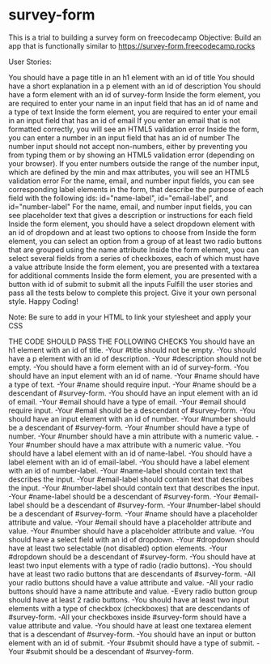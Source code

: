 # survey-form
This is a trial to building a survey form on freecodecamp
Objective: Build an app that is functionally similar to https://survey-form.freecodecamp.rocks

User Stories:

You should have a page title in an h1 element with an id of title
You should have a short explanation in a p element with an id of description
You should have a form element with an id of survey-form
Inside the form element, you are required to enter your name in an input field that has an id of name and a type of text
Inside the form element, you are required to enter your email in an input field that has an id of email
If you enter an email that is not formatted correctly, you will see an HTML5 validation error
Inside the form, you can enter a number in an input field that has an id of number
The number input should not accept non-numbers, either by preventing you from typing them or by showing an HTML5 validation error (depending on your browser).
If you enter numbers outside the range of the number input, which are defined by the min and max attributes, you will see an HTML5 validation error
For the name, email, and number input fields, you can see corresponding label elements in the form, that describe the purpose of each field with the following ids: id="name-label", id="email-label", and id="number-label"
For the name, email, and number input fields, you can see placeholder text that gives a description or instructions for each field
Inside the form element, you should have a select dropdown element with an id of dropdown and at least two options to choose from
Inside the form element, you can select an option from a group of at least two radio buttons that are grouped using the name attribute
Inside the form element, you can select several fields from a series of checkboxes, each of which must have a value attribute
Inside the form element, you are presented with a textarea for additional comments
Inside the form element, you are presented with a button with id of submit to submit all the inputs
Fulfill the user stories and pass all the tests below to complete this project. Give it your own personal style. Happy Coding!

Note: Be sure to add <link rel="stylesheet" href="styles.css"> in your HTML to link your stylesheet and apply your CSS

THE CODE SHOULD PASS THE FOLLOWING CHECKS
You should have an h1 element with an id of title.
-Your #title should not be empty.
-You should have a p element with an id of description.
-Your #description should not be empty.
-You should have a form element with an id of survey-form.
-You should have an input element with an id of name.
-Your #name should have a type of text.
-Your #name should require input.
-Your #name should be a descendant of #survey-form.
-You should have an input element with an id of email.
-Your #email should have a type of email.
-Your #email should require input.
-Your #email should be a descendant of #survey-form.
-You should have an input element with an id of number.
-Your #number should be a descendant of #survey-form.
-Your #number should have a type of number.
-Your #number should have a min attribute with a numeric value.
-Your #number should have a max attribute with a numeric value.
-You should have a label element with an id of name-label.
-You should have a label element with an id of email-label.
-You should have a label element with an id of number-label.
-Your #name-label should contain text that describes the input.
-Your #email-label should contain text that describes the input.
-Your #number-label should contain text that describes the input.
-Your #name-label should be a descendant of #survey-form.
-Your #email-label should be a descendant of #survey-form.
-Your #number-label should be a descendant of #survey-form.
-Your #name should have a placeholder attribute and value.
-Your #email should have a placeholder attribute and value.
-Your #number should have a placeholder attribute and value.
-You should have a select field with an id of dropdown.
-Your #dropdown should have at least two selectable (not disabled) option elements.
-Your #dropdown should be a descendant of #survey-form.
-You should have at least two input elements with a type of radio (radio buttons).
-You should have at least two radio buttons that are descendants of #survey-form.
-All your radio buttons should have a value attribute and value.
-All your radio buttons should have a name attribute and value.
-Every radio button group should have at least 2 radio buttons.
-You should have at least two input elements with a type of checkbox (checkboxes) that are descendants of #survey-form.
-All your checkboxes inside #survey-form should have a value attribute and value.
-You should have at least one textarea element that is a descendant of #survey-form.
-You should have an input or button element with an id of submit.
-Your #submit should have a type of submit.
-Your #submit should be a descendant of #survey-form.